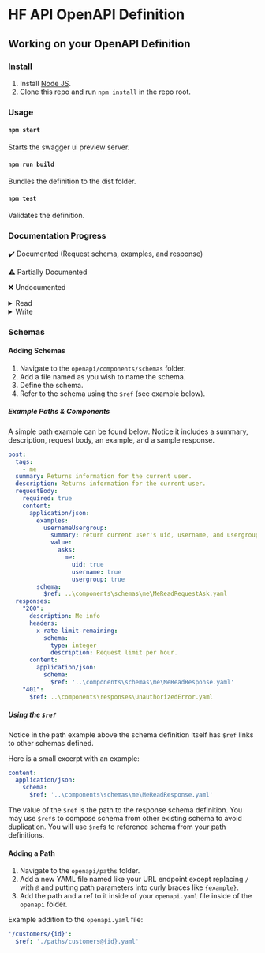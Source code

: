 # HF API OpenAPI Definition

## Working on your OpenAPI Definition

### Install

1. Install [Node JS](https://nodejs.org/).
2. Clone this repo and run `npm install` in the repo root.

### Usage

#### `npm start`
Starts the swagger ui preview server.

#### `npm run build`
Bundles the definition to the dist folder.

#### `npm test`
Validates the definition.


### Documentation Progress
✔️ Documented (Request schema, examples, and response)

⚠️ Partially Documented

❌ Undocumented

<details>
<summary>Read</summary>

✔️ me

✔️ forums

✔️ threads

✔️ posts

✔️ users

✔️ bytes

✔️ contracts

✔️ disputes

✔️ bratings

⚠️ sigmarket
</details>

<details>
<summary>Write</summary>

✔️ posts

✔️ threads

✔️ bytes

✔️ bytes (deposit)

✔️ bytes (withdraw)

✔️ bytes (dump)

❌ contracts

❌ contracts (undo)

❌ contracts (deny)

❌ contracts (approve)

❌ contracts (deny middleman)

❌ contracts (approve middleman)

❌ contracts (cancel vendor contract)

❌ contracts (request cancellation)

❌ contracts (mark complete)

❌ sigmarket (purchase)

❌ sigmarket (sell)

❌ sigmarket (remove signature from signature market)

❌ sigmarket (update purchased signature)
</details>

### Schemas

#### Adding Schemas

1. Navigate to the `openapi/components/schemas` folder.
2. Add a file named as you wish to name the schema.
3. Define the schema.
4. Refer to the schema using the `$ref` (see example below).

##### Example Paths & Components
A simple path example can be found below.
Notice it includes a summary, description, request body, an example, and a sample response.
```yaml
post:
  tags:
    - me
  summary: Returns information for the current user.
  description: Returns information for the current user.
  requestBody:
    required: true
    content:
      application/json:
        examples:
          usernameUsergroup:
            summary: return current user's uid, username, and usergroup
            value:
              asks:
                me:
                  uid: true
                  username: true
                  usergroup: true
        schema:
          $ref: ..\components\schemas\me\MeReadRequestAsk.yaml
  responses:
    "200":
      description: Me info
      headers:
        x-rate-limit-remaining:
          schema:
            type: integer
            description: Request limit per hour.
      content:
        application/json:
          schema:
            $ref: '..\components\schemas\me\MeReadResponse.yaml'
    "401":
      $ref: ..\components\responses\UnauthorizedError.yaml
```

##### Using the `$ref`

Notice in the path example above the schema definition itself has `$ref` links to other schemas defined.

Here is a small excerpt with an example:

```yaml
content:
  application/json:
    schema:
      $ref: '..\components\schemas\me\MeReadResponse.yaml'
```

The value of the `$ref` is the path to the response schema definition.
You may use `$ref`s to compose schema from other existing schema to avoid duplication.
You will use `$ref`s to reference schema from your path definitions.


#### Adding a Path

1. Navigate to the `openapi/paths` folder.
2. Add a new YAML file named like your URL endpoint except replacing `/` with `@` and putting path parameters into curly braces like `{example}`.
3. Add the path and a ref to it inside of your `openapi.yaml` file inside of the `openapi` folder.

Example addition to the `openapi.yaml` file:
```yaml
'/customers/{id}':
  $ref: './paths/customers@{id}.yaml'
```